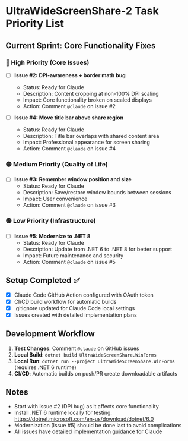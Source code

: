 # UltraWideScreenShare-2 Task Priority List

## Current Sprint: Core Functionality Fixes

### 🔴 High Priority (Core Issues)

- [ ] **Issue #2: DPI-awareness + border math bug**
  - Status: Ready for Claude
  - Description: Content cropping at non-100% DPI scaling
  - Impact: Core functionality broken on scaled displays
  - Action: Comment `@claude` on issue #2

- [ ] **Issue #4: Move title bar above share region**
  - Status: Ready for Claude
  - Description: Title bar overlaps with shared content area
  - Impact: Professional appearance for screen sharing
  - Action: Comment `@claude` on issue #4

### 🟡 Medium Priority (Quality of Life)

- [ ] **Issue #3: Remember window position and size**
  - Status: Ready for Claude
  - Description: Save/restore window bounds between sessions
  - Impact: User convenience
  - Action: Comment `@claude` on issue #3

### 🟢 Low Priority (Infrastructure)

- [ ] **Issue #5: Modernize to .NET 8**
  - Status: Ready for Claude
  - Description: Update from .NET 6 to .NET 8 for better support
  - Impact: Future maintenance and security
  - Action: Comment `@claude` on issue #5

## Setup Completed ✅

- [x] Claude Code GitHub Action configured with OAuth token
- [x] CI/CD build workflow for automatic builds
- [x] .gitignore updated for Claude Code local settings
- [x] Issues created with detailed implementation plans

## Development Workflow

1. **Test Changes**: Comment `@claude` on GitHub issues
2. **Local Build**: `dotnet build UltraWideScreenShare.WinForms`
3. **Local Run**: `dotnet run --project UltraWideScreenShare.WinForms` (requires .NET 6 runtime)
4. **CI/CD**: Automatic builds on push/PR create downloadable artifacts

## Notes

- Start with Issue #2 (DPI bug) as it affects core functionality
- Install .NET 6 runtime locally for testing: https://dotnet.microsoft.com/en-us/download/dotnet/6.0
- Modernization (Issue #5) should be done last to avoid complications
- All issues have detailed implementation guidance for Claude